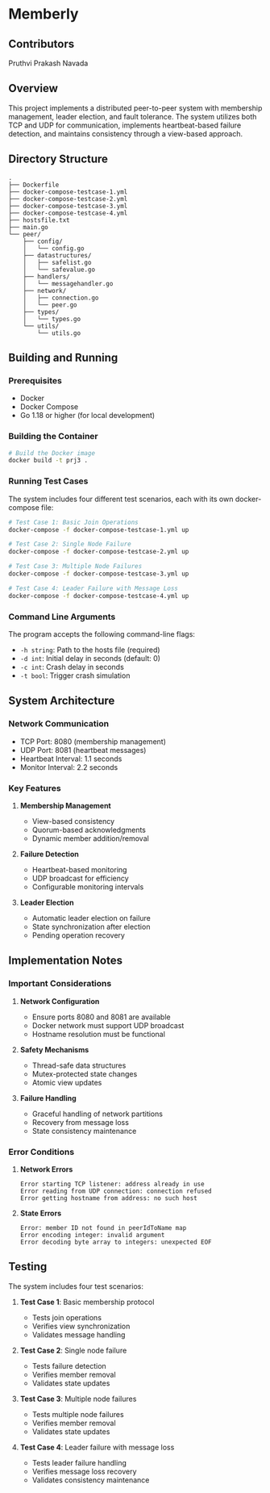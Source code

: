 # Memberly

## Contributors
Pruthvi Prakash Navada

## Overview
This project implements a distributed peer-to-peer system with membership management, leader election, and fault tolerance. The system utilizes both TCP and UDP for communication, implements heartbeat-based failure detection, and maintains consistency through a view-based approach.

## Directory Structure
```
.
├── Dockerfile
├── docker-compose-testcase-1.yml
├── docker-compose-testcase-2.yml
├── docker-compose-testcase-3.yml
├── docker-compose-testcase-4.yml
├── hostsfile.txt
├── main.go
└── peer/
    ├── config/
    │   └── config.go
    ├── datastructures/
    │   ├── safelist.go
    │   └── safevalue.go
    ├── handlers/
    │   └── messagehandler.go
    ├── network/
    │   ├── connection.go
    │   └── peer.go
    ├── types/
    │   └── types.go
    └── utils/
        └── utils.go
```

## Building and Running

### Prerequisites
- Docker
- Docker Compose
- Go 1.18 or higher (for local development)

### Building the Container
```bash
# Build the Docker image
docker build -t prj3 .
```

### Running Test Cases
The system includes four different test scenarios, each with its own docker-compose file:

```bash
# Test Case 1: Basic Join Operations
docker-compose -f docker-compose-testcase-1.yml up

# Test Case 2: Single Node Failure
docker-compose -f docker-compose-testcase-2.yml up

# Test Case 3: Multiple Node Failures
docker-compose -f docker-compose-testcase-3.yml up

# Test Case 4: Leader Failure with Message Loss
docker-compose -f docker-compose-testcase-4.yml up
```

### Command Line Arguments
The program accepts the following command-line flags:
- `-h string`: Path to the hosts file (required)
- `-d int`: Initial delay in seconds (default: 0)
- `-c int`: Crash delay in seconds
- `-t bool`: Trigger crash simulation

## System Architecture

### Network Communication
- TCP Port: 8080 (membership management)
- UDP Port: 8081 (heartbeat messages)
- Heartbeat Interval: 1.1 seconds
- Monitor Interval: 2.2 seconds

### Key Features
1. **Membership Management**
   - View-based consistency
   - Quorum-based acknowledgments
   - Dynamic member addition/removal

2. **Failure Detection**
   - Heartbeat-based monitoring
   - UDP broadcast for efficiency
   - Configurable monitoring intervals

3. **Leader Election**
   - Automatic leader election on failure
   - State synchronization after election
   - Pending operation recovery

## Implementation Notes

### Important Considerations
1. **Network Configuration**
   - Ensure ports 8080 and 8081 are available
   - Docker network must support UDP broadcast
   - Hostname resolution must be functional

2. **Safety Mechanisms**
   - Thread-safe data structures
   - Mutex-protected state changes
   - Atomic view updates

3. **Failure Handling**
   - Graceful handling of network partitions
   - Recovery from message loss
   - State consistency maintenance

### Error Conditions
1. **Network Errors**
   ```
   Error starting TCP listener: address already in use
   Error reading from UDP connection: connection refused
   Error getting hostname from address: no such host
   ```

2. **State Errors**
   ```
   Error: member ID not found in peerIdToName map
   Error encoding integer: invalid argument
   Error decoding byte array to integers: unexpected EOF
   ```

## Testing
The system includes four test scenarios:

1. **Test Case 1**: Basic membership protocol
   - Tests join operations
   - Verifies view synchronization
   - Validates message handling

2. **Test Case 2**: Single node failure
   - Tests failure detection
   - Verifies member removal
   - Validates state updates

3. **Test Case 3**: Multiple node failures
   - Tests multiple node failures
   - Verifies member removal
   - Validates state updates

4. **Test Case 4**: Leader failure with message loss
   - Tests leader failure handling
   - Verifies message loss recovery
   - Validates consistency maintenance
